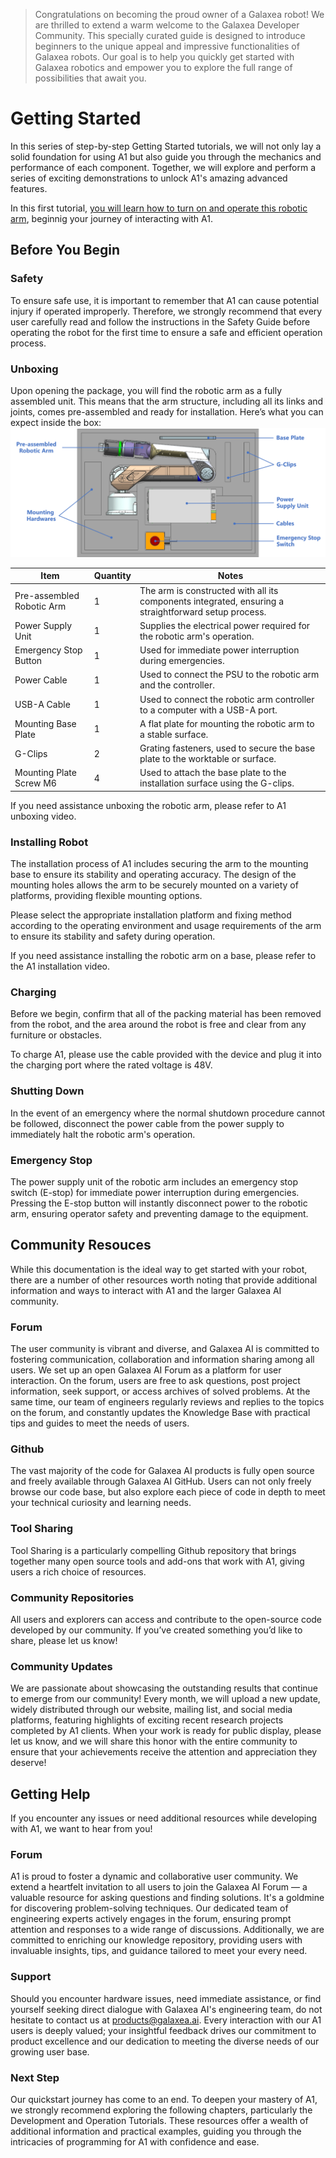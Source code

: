 > Congratulations on becoming the proud owner of a Galaxea robot! We are thrilled to extend a warm welcome to the Galaxea Developer Community. This specially curated guide is designed to introduce beginners to the unique appeal and impressive functionalities of Galaxea robots. Our goal is to help you quickly get started with Galaxea robotics and empower you to explore the full range of possibilities that await you.
# Getting Started
In this series of step-by-step Getting Started tutorials, we will not only lay a solid foundation for using A1 but also guide you through the mechanics and performance of each component. Together, we will explore and perform a series of exciting demonstrations to unlock A1's amazing advanced features.

In this first tutorial, <u>you will learn how to turn on and operate this robotic arm</u>, beginnig your journey of interacting with A1.

## Before You Begin
### Safety
To ensure safe use, it is important to remember that A1 can cause potential injury if operated improperly. Therefore, we strongly recommend that every user carefully read and follow the instructions in the Safety Guide before operating the robot for the first time to ensure a safe and efficient operation process.

### Unboxing
Upon opening the package, you will find the robotic arm as a fully assembled unit. This means that the arm structure, including all its links and joints, comes pre-assembled and ready for installation. Here’s what you can expect inside the box:
![A1_unboxing](assets/A1_unboxing.png)

| Item                     | Quantity | Notes                                                                 |
|--------------------------|----------|-----------------------------------------------------------------------|
| Pre-assembled Robotic Arm| 1        | The arm is constructed with all its components integrated, ensuring a straightforward setup process. |
| Power Supply Unit        | 1        | Supplies the electrical power required for the robotic arm's operation. |
| Emergency Stop Button    | 1        | Used for immediate power interruption during emergencies.             |
| Power Cable              | 1        | Used to connect the PSU to the robotic arm and the controller.         |
| USB-A Cable              | 1        | Used to connect the robotic arm controller to a computer with a USB-A port. |
| Mounting Base Plate      | 1        | A flat plate for mounting the robotic arm to a stable surface.         |
| G-Clips                  | 2        | Grating fasteners, used to secure the base plate to the worktable or surface. |
| Mounting Plate Screw M6  | 4        | Used to attach the base plate to the installation surface using the G-clips. |

If you need assistance unboxing the robotic arm, please refer to A1 unboxing video.

### Installing Robot
The installation process of A1 includes securing the arm to the mounting base to ensure its stability and operating accuracy. The design of the mounting holes allows the arm to be securely mounted on a variety of platforms, providing flexible mounting options.

Please select the appropriate installation platform and fixing method according to the operating environment and usage requirements of the arm to ensure its stability and safety during operation.

If you need assistance installing the robotic arm on a base, please refer to the A1 installation video.

### Charging
Before we begin, confirm that all of the packing material has been removed from the robot, and the area around the robot is free and clear from any furniture or obstacles.

To charge A1, please use the cable provided with the device and plug it into the charging port where the rated voltage is 48V. 

### Shutting Down
In the event of an emergency where the normal shutdown procedure cannot be followed, disconnect the power cable from the power supply to immediately halt the robotic arm's operation.

### Emergency Stop
The power supply unit of the robotic arm includes an emergency stop switch (E-stop) for immediate power interruption during emergencies. Pressing the E-stop button will instantly disconnect power to the robotic arm, ensuring operator safety and preventing damage to the equipment.

## Community Resouces 
While this documentation is the ideal way to get started with your robot, there are a number of other resources worth noting that provide additional information and ways to interact with A1 and the larger Galaxea AI community.

### Forum
The user community is vibrant and diverse, and Galaxea AI is committed to fostering communication, collaboration and information sharing among all users. We set up an open Galaxea AI Forum as a platform for user interaction. On the forum, users are free to ask questions, post project information, seek support, or access archives of solved problems. At the same time, our team of engineers regularly reviews and replies to the topics on the forum, and constantly updates the Knowledge Base with practical tips and guides to meet the needs of users.

### Github
The vast majority of the code for Galaxea AI products is fully open source and freely available through Galaxea AI GitHub. Users can not only freely browse our code base, but also explore each piece of code in depth to meet your technical curiosity and learning needs.

### Tool Sharing
Tool Sharing is a particularly compelling Github repository that brings together 
many open source tools and add-ons that work with A1, giving users a rich choice of resources.

### Community Repositories
All users and explorers can access and contribute to the open-source code developed by our community. If you’ve created something you’d like to share, please let us know!

### Community Updates
We are passionate about showcasing the outstanding results that continue to emerge from our community! Every month, we will upload a new update, widely distributed through our website, mailing list, and social media platforms, featuring highlights of exciting recent research projects completed by A1 clients. When your work is ready for public display, please let us know, and we will share this honor with the entire community to ensure that your achievements receive the attention and appreciation they deserve!

## Getting Help
If you encounter any issues or need additional resources while developing with A1, we want to hear from you!
### Forum
A1 is proud to foster a dynamic and collaborative user community. We extend a heartfelt invitation to all users to join the Galaxea AI Forum — a valuable resource for asking questions and finding solutions. It's a goldmine for discovering problem-solving techniques. Our dedicated team of engineering experts actively engages in the forum, ensuring prompt attention and responses to a wide range of discussions. Additionally, we are committed to enriching our knowledge repository, providing users with invaluable insights, tips, and guidance tailored to meet your every need.

### Support
Should you encounter hardware issues, need immediate assistance, or find yourself seeking direct dialogue with Galaxea AI's engineering team, do not hesitate to contact us at products@galaxea.ai. Every interaction with our A1 users is deeply valued; your insightful feedback drives our commitment to product excellence and our dedication to meeting the diverse needs of our growing user base.

### Next Step
Our quickstart journey has come to an end. To deepen your mastery of A1, we strongly recommend exploring the following chapters, particularly the Development and Operation Tutorials. These resources offer a wealth of additional information and practical examples, guiding you through the intricacies of programming for A1 with confidence and ease.
